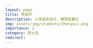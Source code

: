```yaml
---
layout: page
title: 李振宇
description: 人体姿态估计，模型轻量化
img: assets/img/students/ZhenyuLi.png
importance: 2
category: 硕士生
redirect:
---
```

